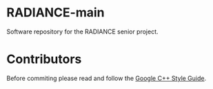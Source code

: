 # RADIANCE-main
Software repository for the RADIANCE senior project.

# Contributors
Before commiting please read and follow the [Google C++ Style Guide](https://google.github.io/styleguide/cppguide.html).
